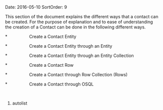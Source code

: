Date: 2016-05-10
SortOrder: 9

This section of the document explains the different ways that a contact can be created. For the purpose of explanation and to ease of understanding the creation of a Contact can be done in the following different ways.

*                  Create a Contact Entity

*                  Create a Contact Entity through an Entity

*                  Create a Contact Entity through an Entity Collection

*                  Create a Contact Row

*                  Create a Contact through Row Collection (Rows)

*                  Create a Contact through OSQL

 

1. autolist
